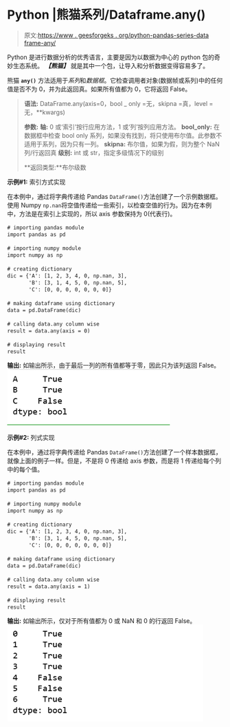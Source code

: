 # Python |熊猫系列/Dataframe.any()

> 原文:[https://www . geesforgeks . org/python-pandas-series-data frame-any/](https://www.geeksforgeeks.org/python-pandas-series-dataframe-any/)

Python 是进行数据分析的优秀语言，主要是因为以数据为中心的 python 包的奇妙生态系统。 ***【熊猫】*** 就是其中一个包，让导入和分析数据变得容易多了。

熊猫 **`any()`** 方法适用于*系列*和*数据框*。它检查调用者对象(数据帧或系列)中的任何值是否不为 0，并为此返回真。如果所有值都为 0，它将返回 False。

> **语法:** DataFrame.any(axis=0，bool _ only =无，skipna =真，level =无，**kwargs)
> 
> **参数:**
> **轴:** 0 或‘索引’按行应用方法，1 或‘列’按列应用方法。
> **bool_only:** 在数据框中检查 bool only 系列，如果没有找到，将只使用布尔值。此参数不适用于系列，因为只有一列。
> **skipna:** 布尔值，如果为假，则为整个 NaN 列/行返回真
> **级别:** int 或 str，指定多级情况下的级别
> 
> **返回类型:**布尔级数

**示例#1:** 索引方式实现

在本例中，通过将字典传递给 Pandas `DataFrame()`方法创建了一个示例数据框。使用 Numpy `np.nan`将空值传递给一些索引，以检查空值的行为。因为在本例中，方法是在索引上实现的，所以 axis 参数保持为 0(代表行)。

```
# importing pandas module 
import pandas as pd 

# importing numpy module
import numpy as np

# creating dictionary
dic = {'A': [1, 2, 3, 4, 0, np.nan, 3],
       'B': [3, 1, 4, 5, 0, np.nan, 5],
       'C': [0, 0, 0, 0, 0, 0, 0]}

# making dataframe using dictionary
data = pd.DataFrame(dic)

# calling data.any column wise
result = data.any(axis = 0)

# displaying result
result
```

**输出:**
如输出所示，由于最后一列的所有值都等于零，因此只为该列返回 False。
![](img/c297f70df56a3b3da38f8d70f610457e.png)

**示例#2:** 列式实现

在本例中，通过将字典传递给 Pandas `DataFrame()`方法创建了一个样本数据框，就像上面的例子一样。但是，不是将 0 传递给 axis 参数，而是将 1 传递给每个列中的每个值。

```
# importing pandas module 
import pandas as pd 

# importing numpy module
import numpy as np

# creating dictionary
dic = {'A': [1, 2, 3, 4, 0, np.nan, 3],
       'B': [3, 1, 4, 5, 0, np.nan, 5],
       'C': [0, 0, 0, 0, 0, 0, 0]}

# making dataframe using dictionary
data = pd.DataFrame(dic)

# calling data.any column wise
result = data.any(axis = 1)

# displaying result
result
```

**输出:**
如输出所示，仅对于所有值都为 0 或 NaN 和 0 的行返回 False。
![](img/d1befab7992508ccdad6a242cfd261b1.png)